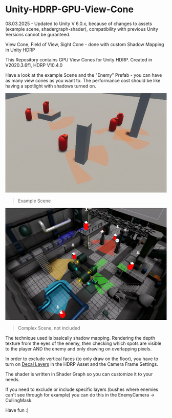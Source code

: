 # Unity-HDRP-GPU-View-Cone
08.03.2025 - Updated to Unity V 6.0.x, because of changes to assets (example scene, shadergraph-shader), compatibility with previous Unity Versions cannot be guranteed.

View Cone, Field of View, Sight Cone - done with custom Shadow Mapping in Unity HDRP

This Repository contains GPU View Cones for Unity HDRP.
Created in V2020.3.6f1, HDRP V10.4.0


Have a look at the example Scene and the "Enemy" Prefab - you can have as many view cones as you want to.
The performance cost should be like having a spotlight with shadows turned on.

![](images/GameScene.png)

> Example Scene

![](images/ComplexScene.jpg)

> Complex Scene, not included

The technique used is basically shadow mapping. Rendering the depth texture from the eyes of the enemy, then checking which spots are visible to the player AND the enemy and only drawing on overlapping pixels.

In order to exclude vertical faces (to only draw on the floor), you have to turn on [Decal Layers](https://docs.unity3d.com/Packages/com.unity.render-pipelines.high-definition@10.4/manual/Decal.html "DecalLayers") in the HDRP Asset and the Camera Frame Settings.

The shader is written in Shader Graph so you can customize it to your needs.

If you need to exclude or include specific layers (bushes where enemies can't see through for example) you can do this in the EnemyCamera -> CullingMask.

Have fun :)
